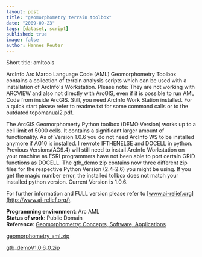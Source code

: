 ```yaml
---
layout: post
title: "geomorphometry terrain toolbox"
date: "2009-09-23"
tags: [dataset, script]
published: true
image: false
author: Hannes Reuter
---
```


Short title:  amltools

ArcInfo Arc Marco Language Code (AML) Geomorphometry Toolbox contains a collection of terrain analysis scripts which can be used with a installation of ArcInfo's Workstation. Please note: They are not working with ARCVIEW and also not directly with ArcGIS, even if it is possible to run AML Code from inside ArcGIS. Still, you need ArcInfo Work Station installed. For a quick start please refer to readme.txt for some command calls or to the outdated topomanual2.pdf.

The ArcGIS Geomorphomerty Python toolbox (DEMO Version) works  up to a cell limit of 5000 cells. It contains a significant larger amount of functionality. As of Version 1.0.6 you do not need ArcInfo WS to be installed anymore if AG10 is installed. I rewrote IFTHENELSE and DOCELL in python. Previous Versions(AG9.4) will still need to install ArcInfo Workstation on your machine as ESRI programmers have not been able to port certain GRID functions as DOCELL. The gtb\_demo zip contains now three different zip files for the respective Python Version (2.4-2.6) you might be using. If you get the magic number error, the installed tollbox does not match your installed python version. Current Version is 1.0.6.

For further information and FULL version please refer to [www.ai-relief.org](http://www.ai-relief.org/).

**Programming environment**:  Arc AML  
**Status of work**:  Public Domain  
**Reference**:  [Geomorphometry: Concepts, Software, Applications](https://books.google.com.gi/books?id=u33ArNw4BacC&printsec=frontcover&source=gbs_book_other_versions_r&cad=4#v=onepage&q&f=false)

[geomorphometry_aml.zip]({{site.baseurl}}/uploads/datasets/geomorphometry_aml.zip)

[gtb_demoV1.0.6_0.zip]({{site.baseurl}}/uploads/datasets/gtb_demoV1.0.6_0.zip)
